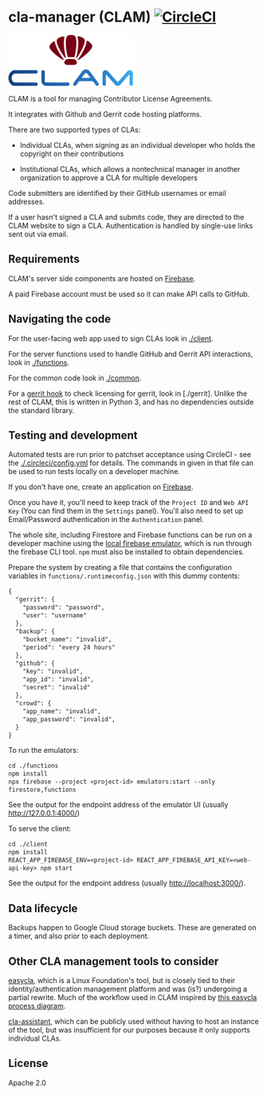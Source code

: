 # cla-manager (CLAM) [![CircleCI](https://circleci.com/gh/OpenNetworkingFoundation/cla-manager/tree/master.svg?style=svg)](https://circleci.com/gh/OpenNetworkingFoundation/cla-manager/tree/master)

![CLAM logo](media/clam.png)

CLAM is a tool for managing Contributor License Agreements.

It integrates with Github and Gerrit code hosting platforms.

There are two supported types of CLAs:

- Individual CLAs, when signing as an individual developer who holds the
  copyright on their contributions

- Institutional CLAs, which allows a nontechnical manager in another
  organization to approve a CLA for multiple developers

Code submitters are identified by their GitHub usernames or email addresses.

If a user hasn't signed a CLA and submits code, they are directed to the CLAM
website to sign a CLA. Authentication is handled by single-use links sent out
via email.

## Requirements

CLAM's server side components are hosted on
[Firebase](https://firebase.google.com/).

A paid Firebase account must be used so it can make API calls to GitHub.

## Navigating the code

For the user-facing web app used to sign CLAs look in [./client](./client).

For the server functions used to handle GitHub and Gerrit API interactions,
look in [./functions](./functions).

For the common code look in [./common](./common).

For a [gerrit
hook](https://gerrit.googlesource.com/plugins/hooks/+/master/src/main/resources/Documentation/hooks.md)
to check licensing for gerrit, look in [./gerrit]. Unlike the rest of CLAM,
this is written in Python 3, and has no dependencies outside the standard
library.

## Testing and development

Automated tests are run prior to patchset acceptance using CircleCI - see the
[./.circleci/config.yml](./.circleci/config.yml) for details. The commands in
given in that file can be used to run tests locally on a developer machine.

If you don't have one, create an application on
[Firebase](https://console.firebase.google.com/).

Once you have it, you'll need to keep track of the `Project ID` and `Web API
Key` (You can find them in the `Settings` panel). You'll also need to set up
Email/Password authentication in the `Authentication` panel.

The whole site, including Firestore and Firebase functions can be run on a
developer machine using the [local firebase
emulator](https://firebase.google.com/docs/functions/local-emulator), which is
run through the firebase CLI tool. `npm` must also be installed to obtain
dependencies.

Prepare the system by creating a file that contains the configuration variables
in `functions/.runtimeconfig.json` with this dummy contents:

    {
      "gerrit": {
        "password": "password",
        "user": "username"
      },
      "backup": {
        "bucket_name": "invalid",
        "period": "every 24 hours"
      },
      "github": {
        "key": "invalid",
        "app_id": "invalid",
        "secret": "invalid"
      },
      "crowd": {
        "app_name": "invalid",
        "app_password": "invalid",
      }
    }

To run the emulators:
    
    cd ./functions
    npm install
    npx firebase --project <project-id> emulators:start --only firestore,functions

See the output for the endpoint address of the emulator UI (usually <http://127.0.0.1:4000/>)

To serve the client:

    cd ./client
    npm install
    REACT_APP_FIREBASE_ENV=<project-id> REACT_APP_FIREBASE_API_KEY=<web-api-key> npm start

See the output for the endpoint address (usually <http://localhost:3000/>).

## Data lifecycle

Backups happen to Google Cloud storage buckets.  These are generated on a
timer, and also prior to each deployment.

## Other CLA management tools to consider

[easycla](https://github.com/communitybridge/easycla), which is a Linux
Foundation's tool, but is closely tied to their identity/authentication
management platform and was (is?) undergoing a partial rewrite.  Much of the
workflow used in CLAM inspired by [this easycla process
diagram](https://github.com/communitybridge/easycla/tree/master/getting-started#how-does-it-work).

[cla-assistant](https://github.com/cla-assistant), which can be publicly used
without having to host an instance of the tool, but was insufficient for our
purposes because it only supports individual CLAs.

## License

Apache 2.0
